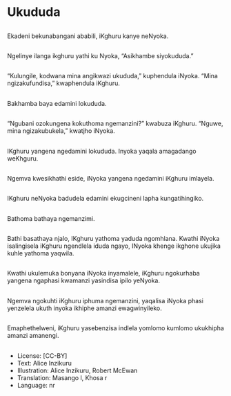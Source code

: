 # Ukududa

##
Ekadeni bekunabangani
ababili, iKghuru kanye
neNyoka.

##
Ngelinye ilanga ikghuru yathi ku Nyoka, “Asikhambe
siyokududa.”

##
“Kulungile, kodwana mina angikwazi
ukududa,” kuphendula iNyoka.
“Mina ngizakufundisa,” kwaphendula
iKghuru.

##
Bakhamba baya edamini lokududa.

##
“Ngubani ozokungena kokuthoma
ngemanzini?” kwabuza iKghuru.
“Nguwe, mina ngizakubukela,” kwatjho
iNyoka.

##
IKghuru yangena ngedamini lokududa.
Inyoka yaqala amagadango weKhguru.

##
Ngemva kwesikhathi eside, iNyoka yangena ngedamini
iKghuru imlayela.

##
IKghuru neNyoka badudela edamini ekugcineni lapha
kungatihingiko.

##
Bathoma bathaya ngemanzimi.

##
Bathi basathaya njalo,
IKghuru yathoma
yaduda ngomhlana.
Kwathi iNyoka
isalingisela iKghuru
ngendlela iduda ngayo,
INyoka khenge ikghone
ukujika kuhle yathoma
yaqwila.

##
Kwathi ukulemuka bonyana iNyoka inyamalele, iKghuru
ngokurhaba yangena ngaphasi kwamanzi yasindisa ipilo
yeNyoka.

##
Ngemva ngokuhti
iKghuru iphuma
ngemanzini, yaqalisa
iNyoka phasi yenzelela
ukuth inyoka ikhiphe
amanzi ewagwinyileko.

##
Emaphethelweni, iKghuru yasebenzisa indlela yomlomo
kumlomo ukukhipha amanzi amanengi.

##
* License: [CC-BY]
* Text: Alice Inzikuru
* Illustration: Alice Inzikuru, Robert McEwan
* Translation: Masango l, Khosa r
* Language: nr
